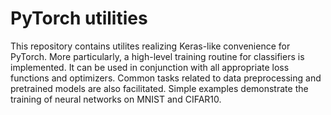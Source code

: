 # PyTorch utilities
This repository contains utilites realizing Keras-like convenience for PyTorch.
More particularly, a high-level training routine for classifiers is implemented.
It can be used in conjunction with all appropriate loss functions and optimizers.
Common tasks related to data preprocessing and pretrained models are also facilitated.
Simple examples demonstrate the training of neural networks on MNIST and CIFAR10.
